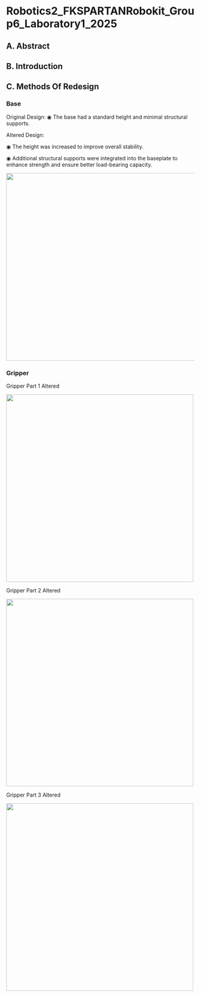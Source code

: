 # Robotics2_FKSPARTANRobokit_Group6_Laboratory1_2025

## A. Abstract

## B. Introduction

## C. Methods Of Redesign

### Base
Original Design: 
◉ The base had a standard height and minimal structural supports.

Altered Design:

◉ The height was increased to improve overall stability.

◉ Additional structural supports were integrated into the baseplate to enhance strength and ensure better load-bearing capacity.                                                                                                                

<img src="https://github.com/user-attachments/assets/7c0e07c1-a623-41fa-bedf-897a758e751d" width=1000 height=500>

### Gripper
Gripper Part 1
Altered

<img src="https://github.com/user-attachments/assets/aa400eeb-c160-45b2-a0b5-dbd294b3e02e" width=500 height=500>

Gripper Part 2
Altered

<img src="https://github.com/user-attachments/assets/176e496d-88b3-455d-8ed9-524c49db7811" width=500 height=500>

Gripper Part 3
Altered

<img src="https://github.com/user-attachments/assets/35ff6edf-2d74-4dce-a998-aecd2ee9bd3c" width=500 height=500>
